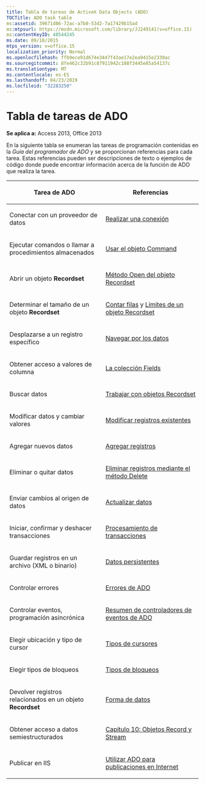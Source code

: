 ```yaml
---
title: Tabla de tareas de ActiveX Data Objects (ADO)
TOCTitle: ADO task table
ms:assetid: 39671d86-72ac-a7b0-53d2-7a17429b15ad
ms:mtpsurl: https://msdn.microsoft.com/library/JJ249141(v=office.15)
ms:contentKeyID: 48544245
ms.date: 09/18/2015
mtps_version: v=office.15
localization_priority: Normal
ms.openlocfilehash: ffb9ece91d674e3447f43ae17e2ea9415e2339ac
ms.sourcegitcommit: 8fe462c32b91c87911942c188f3445e85a54137c
ms.translationtype: MT
ms.contentlocale: es-ES
ms.lasthandoff: 04/23/2019
ms.locfileid: "32283250"
---
```

# <a name="ado-task-table"></a>Tabla de tareas de ADO

**Se aplica a:** Access 2013, Office 2013

En la siguiente tabla se enumeran las tareas de programación contenidas en la *Guía del programador de ADO* y se proporcionan referencias para cada tarea. Estas referencias pueden ser descripciones de texto o ejemplos de código donde puede encontrar información acerca de la función de ADO que realiza la tarea.

<table>
<colgroup>
<col style="width: 50%" />
<col style="width: 50%" />
</colgroup>
<thead>
<tr class="header">
<th><p>Tarea de ADO</p></th>
<th><p>Referencias</p></th>
</tr>
</thead>
<tbody>
<tr class="odd">
<td><p>Conectar con un proveedor de datos</p></td>
<td><p><a href="making-a-connection.md">Realizar una conexión</a></p></td>
</tr>
<tr class="even">
<td><p>Ejecutar comandos o llamar a procedimientos almacenados</p></td>
<td><p><a href="using-the-command-object-access.md">Usar el objeto Command</a></p></td>
</tr>
<tr class="odd">
<td><p>Abrir un objeto <strong>Recordset</strong></p></td>
<td><p><a href="open-method-ado-recordset.md">Método Open del objeto Recordset</a></p></td>
</tr>
<tr class="even">
<td><p>Determinar el tamaño de un objeto <strong>Recordset</strong></p></td>
<td><p><a href="counting-rows.md">Contar filas</a> y <a href="the-limits-of-a-recordset.md">Límites de un objeto Recordset</a></p></td>
</tr>
<tr class="odd">
<td><p>Desplazarse a un registro específico</p></td>
<td><p><a href="navigating-through-the-data.md">Navegar por los datos</a></p></td>
</tr>
<tr class="even">
<td><p>Obtener acceso a valores de columna</p></td>
<td><p><a href="the-fields-collection.md">La colección Fields</a></p></td>
</tr>
<tr class="odd">
<td><p>Buscar datos</p></td>
<td><p><a href="working-with-recordsets.md">Trabajar con objetos Recordset</a></p></td>
</tr>
<tr class="even">
<td><p>Modificar datos y cambiar valores</p></td>
<td><p><a href="editing-existing-records.md">Modificar registros existentes</a></p></td>
</tr>
<tr class="odd">
<td><p>Agregar nuevos datos</p></td>
<td><p><a href="adding-records.md">Agregar registros</a></p></td>
</tr>
<tr class="even">
<td><p>Eliminar o quitar datos</p></td>
<td><p><a href="deleting-records-using-the-delete-method.md">Eliminar registros mediante el método Delete</a></p></td>
</tr>
<tr class="odd">
<td><p>Enviar cambios al origen de datos</p></td>
<td><p><a href="updating-data.md">Actualizar datos</a></p></td>
</tr>
<tr class="even">
<td><p>Iniciar, confirmar y deshacer transacciones</p></td>
<td><p><a href="transaction-processing.md">Procesamiento de transacciones</a></p></td>
</tr>
<tr class="odd">
<td><p>Guardar registros en un archivo (XML o binario)</p></td>
<td><p><a href="persisting-data.md">Datos persistentes</a></p></td>
</tr>
<tr class="even">
<td><p>Controlar errores</p></td>
<td><p><a href="ado-errors.md">Errores de ADO</a></p></td>
</tr>
<tr class="odd">
<td><p>Controlar eventos, programación asincrónica</p></td>
<td><p><a href="ado-event-handler-summary.md">Resumen de controladores de eventos de ADO</a></p></td>
</tr>
<tr class="even">
<td><p>Elegir ubicación y tipo de cursor</p></td>
<td><p><a href="types-of-cursors.md">Tipos de cursores</a></p></td>
</tr>
<tr class="odd">
<td><p>Elegir tipos de bloqueos</p></td>
<td><p><a href="types-of-locks.md">Tipos de bloqueos</a></p></td>
</tr>
<tr class="even">
<td><p>Devolver registros relacionados en un objeto <strong>Recordset</strong></p></td>
<td><p><a href="data-shaping.md">Forma de datos</a></p></td>
</tr>
<tr class="odd">
<td><p>Obtener acceso a datos semiestructurados</p></td>
<td><p><a href="chapter-10-records-and-streams.md">Capítulo 10: Objetos Record y Stream</a></p></td>
</tr>
<tr class="even">
<td><p>Publicar en IIS</p></td>
<td><p><a href="using-ado-for-internet-publishing.md">Utilizar ADO para publicaciones en Internet</a></p></td>
</tr>
</tbody>
</table>


